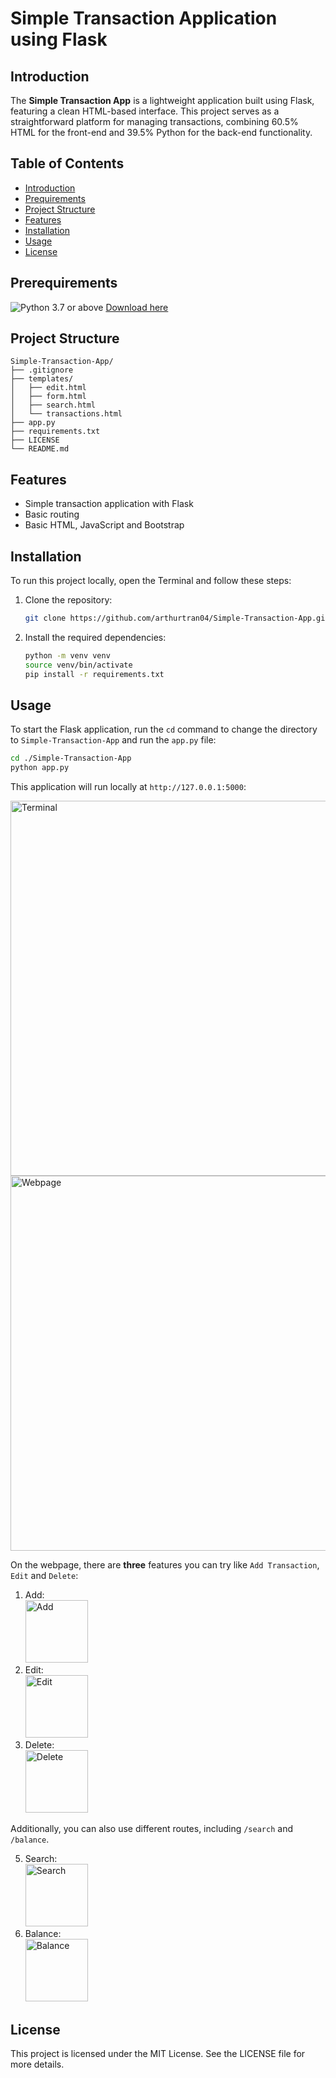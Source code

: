 # Simple Transaction Application using Flask

## Introduction

The **Simple Transaction App** is a lightweight application built using Flask, featuring a clean HTML-based interface. This project serves as a straightforward platform for managing transactions, combining 60.5% HTML for the front-end and 39.5% Python for the back-end functionality.

## Table of Contents

- [Introduction](#introduction)
- [Prequirements](#prerequirements)
- [Project Structure](#project-structure)
- [Features](#features)
- [Installation](#installation)
- [Usage](#usage)
- [License](#license)

## Prerequirements

![Python 3.7](https://img.shields.io/badge/Python-3.7-blue) or above
[Download here](https://www.python.org/downloads)

## Project Structure

```
Simple-Transaction-App/
├── .gitignore
├── templates/
│   ├── edit.html
│   ├── form.html
│   ├── search.html
│   └── transactions.html
├── app.py
├── requirements.txt
├── LICENSE
└── README.md
```

## Features

- Simple transaction application with Flask
- Basic routing
- Basic HTML, JavaScript and Bootstrap

## Installation

To run this project locally, open the Terminal and follow these steps:

1. Clone the repository:

    ```bash
    git clone https://github.com/arthurtran04/Simple-Transaction-App.git
    ```

2. Install the required dependencies:

    ```bash
    python -m venv venv
    source venv/bin/activate
    pip install -r requirements.txt
    ```

## Usage

To start the Flask application, run the `cd` command to change the directory to `Simple-Transaction-App` and run the `app.py` file:

   ```bash
   cd ./Simple-Transaction-App
   python app.py
   ```
This application will run locally at `http://127.0.0.1:5000`:

<img width="600rem" alt="Terminal" src="https://github.com/user-attachments/assets/db277f46-ce27-4e43-b608-78608aa9876c" />

<img width="600rem" alt="Webpage" src="https://github.com/user-attachments/assets/e09c9aab-d7e0-4fcc-b853-882c553ec6a1" />

On the webpage, there are **three** features you can try like `Add Transaction`, `Edit` and `Delete`:

1. Add:</br>
    <img width="100rem" alt="Add" src="https://github.com/user-attachments/assets/a7ead3dc-9553-486d-9aba-e7f650c309cb" />
2. Edit:</br>
    <img width="100rem" alt="Edit" src="https://github.com/user-attachments/assets/8f73e472-7175-4116-bd49-3c9fef2cdbda" />
4. Delete:</br>
    <img width="100rem" alt="Delete" src="https://github.com/user-attachments/assets/757fa2f5-9eb4-4664-89cb-423fdccfd1f5" />

Additionally, you can also use different routes, including `/search` and `/balance`.

5. Search:</br>
    <img width="100rem" alt="Search" src="https://github.com/user-attachments/assets/b81a28c2-e35b-41c9-a547-94da554654ea" />
6. Balance:</br>
    <img width="100rem" alt="Balance" src="https://github.com/user-attachments/assets/16ca1e25-75cb-4169-8ca6-d644c194d9cb" />

## License

This project is licensed under the MIT License. See the LICENSE file for more details.
